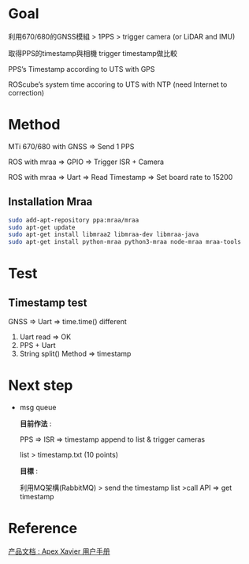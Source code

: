 # Goal

利用670/680的GNSS模組 > 1PPS > trigger camera (or LiDAR and IMU)

取得PPS的timestamp與相機 trigger timestamp做比較

PPS’s Timestamp according to UTS with GPS

ROScube’s system time accoring to UTS with NTP (need Internet to correction)

# Method

MTi 670/680 with GNSS ⇒  Send 1 PPS

ROS with mraa ⇒ GPIO ⇒ Trigger ISR + Camera

ROS with mraa ⇒ Uart ⇒ Read Timestamp ⇒ Set board rate to 15200 

## Installation Mraa

```bash
sudo add-apt-repository ppa:mraa/mraa
sudo apt-get update
sudo apt-get install libmraa2 libmraa-dev libmraa-java 
sudo apt-get install python-mraa python3-mraa node-mraa mraa-tools
```

# Test

## Timestamp test

GNSS ⇒ Uart ⇒ time.time() different

1. Uart read ⇒ OK
2. PPS + Uart
3. String split() Method ⇒ timestamp

# Next step

- msg queue
    
    **目前作法** : 
    
    PPS ⇒ ISR ⇒ timestamp append to list & trigger cameras
    
    list > timestamp.txt (10 points)
    
    **目標** :
    
    利用MQ架構(RabbitMQ) > send the timestamp list >call API ⇒ get timestamp
    

# Reference

[产品文档 : Apex Xavier 用户手册](http://doc.miivii.com/5964246.html#ApexXavier%E7%94%A8%E6%88%B7%E6%89%8B%E5%86%8C-%E4%BD%BF%E7%94%A8%E8%A7%86%E9%A2%91)